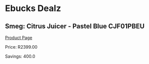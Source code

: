 
# Ebucks Dealz
## Smeg: Citrus Juicer - Pastel Blue CJF01PBEU
[Product Page](https://www.ebucks.com/web/shop/productSelected.do?prodId=1169621673&catId=704987863)

Price: R2399.00

Savings: 400.0


	